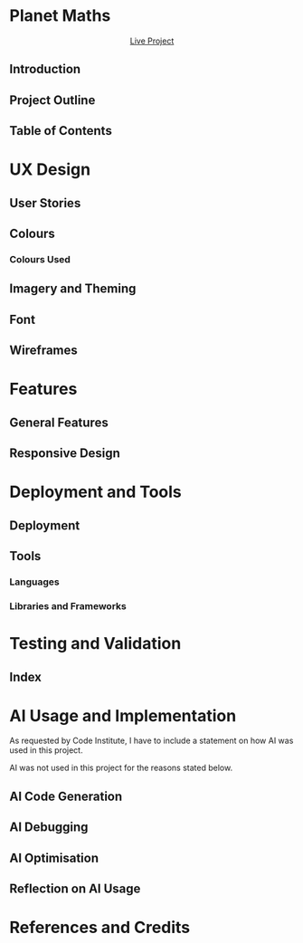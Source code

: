 #  Planet Maths

<p align="center"><a href="https://capstone-maths-123849071230498-7f887ae33317.herokuapp.com/" target="_blank">Live Project</a></p>

## Introduction

## Project Outline

## Table of Contents

# UX Design

## User Stories

## Colours

### Colours Used

## Imagery and Theming

## Font

## Wireframes

# Features

## General Features

## Responsive Design

# Deployment and Tools

## Deployment

## Tools

### Languages

### Libraries and Frameworks

# Testing and Validation

## Index

# AI Usage and Implementation

As requested by Code Institute, I have to include a statement on how AI was used in this project. 

AI was not used in this project for the reasons stated below.

## AI Code Generation

## AI Debugging

## AI Optimisation

## Reflection on AI Usage

# References and Credits
